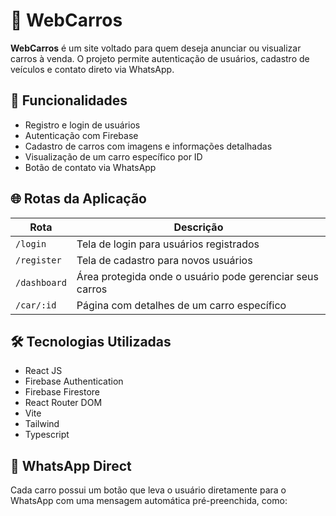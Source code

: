 # 🚗 WebCarros

**WebCarros** é um site voltado para quem deseja anunciar ou visualizar carros à venda. O projeto permite autenticação de usuários, cadastro de veículos e contato direto via WhatsApp.

## 🔑 Funcionalidades

- Registro e login de usuários
- Autenticação com Firebase
- Cadastro de carros com imagens e informações detalhadas
- Visualização de um carro específico por ID
- Botão de contato via WhatsApp 

## 🌐 Rotas da Aplicação

| Rota            | Descrição                                                |
|-----------------|----------------------------------------------------------|
| `/login`        | Tela de login para usuários registrados                  |
| `/register`     | Tela de cadastro para novos usuários                     |
| `/dashboard`    | Área protegida onde o usuário pode gerenciar seus carros |
| `/car/:id`      | Página com detalhes de um carro específico               |

## 🛠 Tecnologias Utilizadas

- React JS
- Firebase Authentication
- Firebase Firestore
- React Router DOM
- Vite
- Tailwind
- Typescript

## 📲 WhatsApp Direct

Cada carro possui um botão que leva o usuário diretamente para o WhatsApp com uma mensagem automática pré-preenchida, como:

